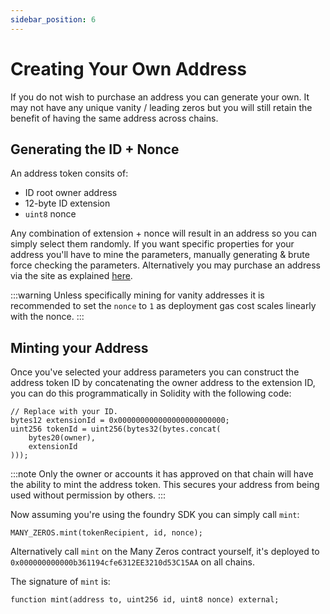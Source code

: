 ```yaml
---
sidebar_position: 6
---
```


# Creating Your Own Address

If you do not wish to purchase an address you can generate your
own. It may not have any unique vanity / leading zeros but you
will still retain the benefit of having the same address across
chains.

## Generating the ID + Nonce

An address token consits of:
- ID root owner address
- 12-byte ID extension
- `uint8` nonce

Any combination of extension + nonce will result in an
address so you can simply select them randomly. If you want
specific properties for your address you'll have to mine the
parameters, manually generating & brute force checking the
parameters. Alternatively you may purchase an address via the
site as explained [here](buying.md).

:::warning
Unless specifically mining for vanity addresses it is recommended to set the `nonce` to `1` as deployment gas cost scales linearly with the nonce.
:::


## Minting your Address

Once you've selected your address parameters you can construct
the address token ID by concatenating the owner address to the
extension ID, you can do this programmatically in Solidity with
the following code:

```solidity
// Replace with your ID.
bytes12 extensionId = 0x000000000000000000000000;
uint256 tokenId = uint256(bytes32(bytes.concat(
    bytes20(owner),
    extensionId
)));
```

:::note
Only the owner or accounts it has approved on that chain will have the
ability to mint the address token. This secures
your address from being used without permission by others.
:::

Now assuming you're using the foundry SDK you can simply call
`mint`:

```solidity
MANY_ZEROS.mint(tokenRecipient, id, nonce);
```

Alternatively call `mint` on the Many Zeros contract yourself, it's deployed to `0x000000000000b361194cfe6312EE3210d53C15AA` on all chains.

The signature of `mint` is:

```solidity
function mint(address to, uint256 id, uint8 nonce) external;
```

